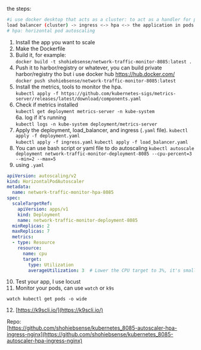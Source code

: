 the steps:

```bash
#i use docker desktop that acts as a cluster: to act as a handler for public domain of the app)
load balancer (cluster) -> ingress <-> hpa <-> the application in pods
# hpa: horizontal pod autoscaling
```

1. Install the app you want to scale
2. Make the Dockerfile
3. Build it, for example:  
`docker build -t shohiebsense/network-traffic-monitor-8085:latest .`
4. Push it to harbor/registry or whatever, you can build private harbor/registry tho but i use docker hub https://hub.docker.com/  
`docker push shohiebsense/network-traffic-monitor-8085:latest`
5. Install the metrics, tools to monitor the hpa.  
`kubectl apply -f https://github.com/kubernetes-sigs/metrics-server/releases/latest/download/components.yaml`
6. Check if metrics installed  
`kubectl get deployment metrics-server -n kube-system`  
6a. log if it's running  
`kubectl logs -n kube-system deployment/metrics-server`
8. Apply the deployment, load_balancer, and ingress (`.yaml` file).
`kubectl apply -f deployment.yaml`  
`kubectl apply -f ingress.yaml`
`kubectl apply -f load_balancer.yaml`  
9. You can use bash script or yaml file to do autoscaling
`kubectl autoscale deployment network-traffic-monitor-deployment-8085 --cpu-percent=3 --min=2 --max=5`
10. using `.yaml`  
```.yaml
apiVersion: autoscaling/v2
kind: HorizontalPodAutoscaler
metadata:
  name: network-traffic-monitor-hpa-8085
spec:
  scaleTargetRef:
    apiVersion: apps/v1
    kind: Deployment
    name: network-traffic-monitor-deployment-8085
  minReplicas: 2
  maxReplicas: 7
  metrics:
  - type: Resource
    resource:
      name: cpu
      target:
        type: Utilization
        averageUtilization: 3  # Lower the CPU target to 3%, it's small i know, to see the scaling by generating new pods in action
```
10. Test your app, I use locust
11. Monitor your pods, can use `watch` or `k9s`
```
watch kubectl get pods -o wide
```
12. [https://k9scli.io/](https://k9scli.io/)  


Repo:  
[https://github.com/shohiebsense/kubernetes_8085-autoscaler-hpa-ingress-nginx](https://github.com/shohiebsense/kubernetes_8085-autoscaler-hpa-ingress-nginx)


